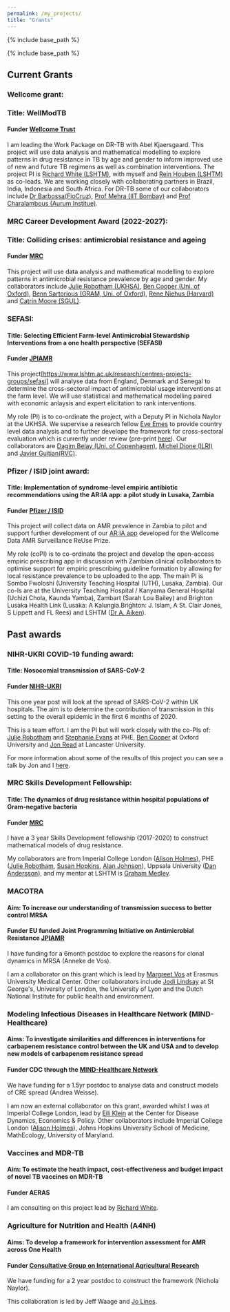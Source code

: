 ```yaml
---
permalink: /my_projects/
title: "Grants"
---
```


{% include base_path %}

{% include base_path %}



## Current Grants

### Wellcome grant:

### Title: WellModTB

#### **Funder** [Wellcome Trust](https://wellcome.org/?gad_source=1&gclid=CjwKCAiAkc28BhB0EiwAM001TfS7JfgtPxerlIAf2H6gRoBOnuJYJ4U9o7aGfts7CeCPahs5yAi9DBoCoK0QAvD_BwE)

I am leading the Work Package on DR-TB with Abel Kjaersgaard. This project will use data analysis and mathematical modelling to explore patterns in drug resistance in TB by age and gender to inform improved use of new and future TB regimens as well as combination interventions. The project PI is [Richard White (LSHTM)](https://www.lshtm.ac.uk/aboutus/people/white.richard), with myself and [Rein Houben (LSHTM)](https://www.lshtm.ac.uk/aboutus/people/houben.rein) as co-leads. We are working closely with collaborating partners in Brazil, India, Indonesia and South Africa. For DR-TB some of our collaborators include [Dr Barbossa(FioCruz)](https://www.validate-network.org/people/theolis-costa-barbosa-bessa), [Prof Mehra (IIT Bombay)](https://www.che.iitb.ac.in/faculty/sarika-mehra) and [Prof Charalambous (Aurum Institue)](https://auruminstitute.org/about-aurum/group-executive-directors-and-global-management/professor-salome-charalambous). 

### MRC Career Development Award (2022-2027):

### Title: Colliding crises: antimicrobial resistance and ageing

#### **Funder** [MRC](https://www.ukri.org/opportunity/career-development-award/)

This project will use data analysis and mathematical modelling to explore patterns in antimicrobial resistance prevalence by age and gender. 
My collaborators include [Julie Robotham (UKHSA)](https://www.imperial.ac.uk/people/j.robotham), [Ben Cooper (Uni. of Oxford)](https://www.ndm.ox.ac.uk/team/ben-cooper), [Benn Sartorious (GRAM, Uni. of Oxford)](https://www.tropicalmedicine.ox.ac.uk/team/benn-sartorius), [Rene Niehus (Harvard)](https://ccdd.hsph.harvard.edu/people/rene-niehus/) and [Catrin Moore (SGUL)](https://www.researchgate.net/lab/Catrin-E-Moores-Group-Catrin-E-Moore). 


### SEFASI: 

#### Title: Selecting Efficient Farm-level Antimicrobial Stewardship Interventions from a one health perspective (SEFASI)

#### **Funder** [JPIAMR](https://www.jpiamr.eu/projects/sefasi/)

This project[https://www.lshtm.ac.uk/research/centres-projects-groups/sefasi] will analyse data from England, Denmark and Senegal to determine the cross-sectoral impact of antimicrobial usage interventions at the farm level. We will use statistical and mathematical modelling paired with economic anlaysis and expert elicitation to rank interventions. 

My role (PI) is to co-ordinate the project, with a Deputy PI in Nichola Naylor at the UKHSA. We supervise a research fellow [Eve Emes](https://www.lshtm.ac.uk/aboutus/people/emes.eve) to provide country level data analysis and to further develope the framework for cross-sectoral evaluation which is currently under review (pre-print [here](https://papers.ssrn.com/sol3/papers.cfm?abstract_id=4104382)). Our collaborators are [Dagim Belay (Uni. of Copenhagen)](https://ifro.ku.dk/english/staff/?pure=en/persons/419281), [Michel Dione (ILRI)](https://www.ilri.org/people/michel-mainack-dione) and [Javier Guitian(RVC)](https://www.rvc.ac.uk/about/our-people/javier-guitian). 


### Pfizer / ISID joint award: 

#### Title: Implementation of syndrome-level empiric antibiotic recommendations using the AR:IA app: a pilot study in Lusaka, Zambia

#### **Funder** [Pfizer / ISID](https://isid.org/isid-pfizer-grant-program-ams-africa-middle-east/)

This project will collect data on AMR prevalence in Zambia to pilot and support further development of our [AR:IA app](https://wellcomeopenresearch.org/articles/4-140) developed for the Wellcome Data AMR Surveillance ReUse Prize. 

My role (coPI) is to co-ordinate the project and develop the open-access empiric prescribing app in discussion with Zambian clinical collaborators to optimise support for empiric prescribing guideline formation by allowing for local resistance prevalence to be uploaded to the app. The main PI is Sombo Fwoloshi (University Teaching Hospital (UTH), Lusaka, Zambia). Our co-Is are at the University Teaching Hospital / Kanyama General Hospital (Uchizi Chola, Kaunda Yamba), Zambart (Sarah Lou Bailey) and Brighton Lusaka Health Link (Lusaka: A Kalungia.Brighton: J. Islam, A St. Clair Jones, S Lippett and FL Rees) and LSHTM ([Dr A. Aiken](https://www.lshtm.ac.uk/aboutus/people/aiken.alex)). 

## Past awards

### NIHR-UKRI COVID-19 funding award: 

#### Title: Nosocomial transmission of SARS-CoV-2

#### **Funder** [NIHR-UKRI](https://www.ukri.org/news/5-million-for-new-research-projects-investigating-how-coronavirus-spreads/)

This one year post will look at the spread of SARS-CoV-2 within UK hospitals. The aim is to determine the contribution of transmission in this setting to the overall epidemic in the first 6 months of 2020. 

This is a team effort. I am the PI but will work closely with the co-PIs of: [Julie Robotham](http://www.imperial.ac.uk/people/j.robotham) and [Stephanie Evans](https://www.linkedin.com/in/stephanie-evans-98126a5a/?originalSubdomain=uk) at PHE, [Ben Cooper](https://www.ndm.ox.ac.uk/team/ben-cooper) at Oxford University and [Jon Read](https://www.lancaster.ac.uk/people-profiles/jonathan-read) at Lancaster University. 

For more information about some of the results of this project you can see a talk by Jon and I [here](https://www.newton.ac.uk/seminar/20210906120013001/). 

### MRC Skills Development Fellowship: 

#### Title: The dynamics of drug resistance within hospital populations of Gram-negative bacteria

#### **Funder** [MRC](https://www.mrc.ac.uk/skills-careers/fellowships/skills-development-fellowships/)

I have a 3 year Skills Development fellowship (2017-2020) to construct mathematical models of drug resistance. 

My collaborators are from Imperial College London ([Alison Holmes](https://www.imperial.ac.uk/people/alison.holmes)), PHE ([Julie Robotham](http://www.imperial.ac.uk/people/j.robotham), [Susan Hopkins](https://www.imperial.ac.uk/people/s.hopkins), [Alan
Johnson](http://www.imperial.ac.uk/people/a.johnson)), Uppsala University ([Dan Andersson](http://www.imbim.uu.se/Research/Microbiology-immunology/Andersson_Dan_I/)), and my mentor at LSHTM is [Graham Medley](https://www.lshtm.ac.uk/aboutus/people/medley.graham).


### MACOTRA

#### Aim: To increase our understanding of transmission success to better control MRSA

#### **Funder** EU funded Joint Programming Initiative on Antimicrobial Resistance [JPIAMR](https://www.jpiamr.eu/supportedprojects/third-joint-callresult/)

I have funding for a 6month postdoc to explore the reasons for clonal dynamics in MRSA (Anneke de Vos). 

I am a collaborator on this grant which is lead by [Margreet Vos](http://www.safety-and-security.nl/people/profdr-margreet-vos) at
Erasmus University Medical Center. Other collaborators include [Jodi Lindsay](https://www.sgul.ac.uk/research-profiles-a-z/jodi-lindsay) at St George's, University of London, the University of Lyon and the Dutch National Institute for public health and environment.

### Modeling Infectious Diseases in Healthcare Network (MIND-Healthcare)

#### Aims: To investigate similarities and differences in interventions for carbapenem resistance control between the UK and USA and to develop new models of carbapenem resistance spread

#### **Funder** CDC through the [MIND-Healthcare Network](https://www.cdc.gov/hai/research/MIND-Healthcare.html)

We have funding for a 1.5yr postdoc to analyse data and construct models of CRE spread (Andrea Weisse).

I am now an external collaborator on this grant, awarded whilst I was at Imperial College London, lead by [Eili Klein](http://www.cddep.org/profile/eili_klein#sthash.wyshtNcw.dpbs) at the Center for Disease Dynamics, Economics & Policy. Other collaborators
include Imperial College London ([Alison Holmes](https://www.imperial.ac.uk/people/alison.holmes)), Johns Hopkins University School of Medicine, MathEcology, University of Maryland.

### Vaccines and MDR-TB

#### Aim: To estimate the heath impact, cost-effectiveness and budget impact of novel TB vaccines on MDR-TB

#### **Funder** AERAS

I am consulting on this project lead by [Richard White](https://www.lshtm.ac.uk/aboutus/people/white.richard).

### Agriculture for Nutrition and Health (A4NH)

#### Aims: To develop a framework for intervention assessment for AMR across One Health

#### **Funder** [Consultative Group on International Agricultural Research](https://www.cgiar.org/)

We have funding for a 2 year postdoc to construct the framework (Nichola Naylor). 

This collaboration is led by Jeff Waage and [Jo Lines](https://www.lshtm.ac.uk/aboutus/people/lines.jo). 
